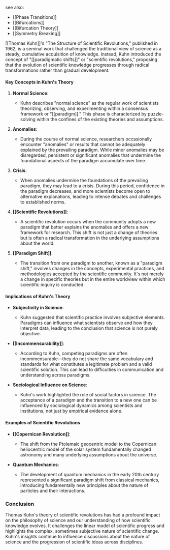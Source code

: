 see also:
- [[Phase Transitions]]
- [[Bifurcations]]
- [[Bifurcation Theory]]
- [[Symmetry Breaking]]

[[Thomas Kuhn]]'s "The Structure of Scientific Revolutions," published in 1962, is a seminal work that challenged the traditional view of science as a steady, cumulative acquisition of knowledge. Instead, Kuhn introduced the concept of "[[paradigmatic shifts]]" or "scientific revolutions," proposing that the evolution of scientific knowledge progresses through radical transformations rather than gradual development.

#### Key Concepts in Kuhn's Theory

1. **Normal Science**:
   - Kuhn describes "normal science" as the regular work of scientists theorizing, observing, and experimenting within a consensus framework or "[[paradigm]]." This phase is characterized by puzzle-solving within the confines of the existing theories and assumptions.

2. **Anomalies**:
   - During the course of normal science, researchers occasionally encounter "anomalies" or results that cannot be adequately explained by the prevailing paradigm. While minor anomalies may be disregarded, persistent or significant anomalies that undermine the foundational aspects of the paradigm accumulate over time.

3. **Crisis**:
   - When anomalies undermine the foundations of the prevailing paradigm, they may lead to a crisis. During this period, confidence in the paradigm decreases, and more scientists become open to alternative explanations, leading to intense debates and challenges to established norms.

4. **[[Scientific Revolutions]]**:
   - A scientific revolution occurs when the community adopts a new paradigm that better explains the anomalies and offers a new framework for research. This shift is not just a change of theories but is often a radical transformation in the underlying assumptions about the world.

5. **[[Paradigm Shift]]**:
   - The transition from one paradigm to another, known as a "paradigm shift," involves changes in the concepts, experimental practices, and methodologies accepted by the scientific community. It's not merely a change in specific theories but in the entire worldview within which scientific inquiry is conducted.

#### Implications of Kuhn's Theory

- **Subjectivity in Science**:
   - Kuhn suggested that scientific practice involves subjective elements. Paradigms can influence what scientists observe and how they interpret data, leading to the conclusion that science is not purely objective.

- **[[Incommensurability]]**:
   - According to Kuhn, competing paradigms are often incommensurable—they do not share the same vocabulary and standards for what constitutes a legitimate problem and a valid scientific solution. This can lead to difficulties in communication and understanding across paradigms.

- **Sociological Influence on Science**:
   - Kuhn's work highlighted the role of social factors in science. The acceptance of a paradigm and the transition to a new one can be influenced by sociological dynamics among scientists and institutions, not just by empirical evidence alone.

#### Examples of Scientific Revolutions

- **[[Copernican Revolution]]**:
   - The shift from the Ptolemaic geocentric model to the Copernican heliocentric model of the solar system fundamentally changed astronomy and many underlying assumptions about the universe.

- **Quantum Mechanics**:
   - The development of quantum mechanics in the early 20th century represented a significant paradigm shift from classical mechanics, introducing fundamentally new principles about the nature of particles and their interactions.

### Conclusion

Thomas Kuhn's theory of scientific revolutions has had a profound impact on the philosophy of science and our understanding of how scientific knowledge evolves. It challenges the linear model of scientific progress and highlights the complex, sometimes subjective nature of scientific change. Kuhn's insights continue to influence discussions about the nature of science and the progression of scientific ideas across disciplines.